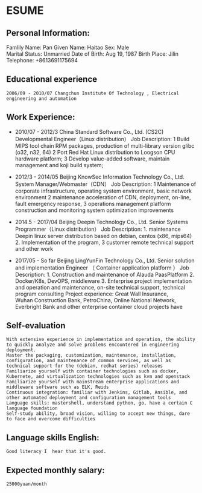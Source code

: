# ESUME

## Personal Information:
Famlily Name: Pan 
	Given Name: Haitao
	Sex: Male	
	Marital Status: Unmarried
	Date of Birth: Aug 19, 1987 
	Birth Place: Jilin
	Telephone: +8613691175694

## Educational experience

	2006/09 - 2010/07 Changchun Institute Of Technology , Electrical engineering and automation

## Work Experience:


* 2010/07 - 2012/3  China Standard Software Co., Ltd. (CS2C)
	Developmental Engineer（Linux distribution）
        Job Description:
		1 Build MIPS tool chain RPM packages, production of multi-library version glibc (o32, n32, 64)
          	2 Port Red Hat Linux distribution to Loogson CPU  hardware platform; 
		3 Develop value-added software, maintain management and  koji build system;	

* 2012/3 - 2014/05 Beijing KnowSec Information Technology Co., Ltd.
	System Manager/Webmaster（CDN）
	Job Description:
       		1 Maintenance of corporate infrastructure, operating system environment, basic network environment 
       		2 maintenance acceleration of  CDN, deployment, on-line, fault emergency response, 
       		3 operations management platform construction and monitoring system optimization improvements 
	
* 2014.5 - 2017/04 Beijing Deepin Technology Co., Ltd.
          Senior Systems Programmer（Linux distribution）
          Job Description:
          	1.  maintenance Deepin linux server distribution based on debian, centos (x86, mips64)  
          	2. Implementation of the program,
                3  customer remote technical support and other work    

* 2017/05 - So far  Beijing LingYunFin Technology Co., Ltd.
	Senior solution and implementation Engineer （ Container application platform ）
         Job Description:
        	1.  Construction and maintenance of Alauda PaasPlatform 
		2. Docker/K8s, DevOPS, middleware
          	3. Enterprise project implementation and operation and maintenance, on-site technical support, technical program consulting
	Project experience: 
		Great Wall Insurance,	
		Wuhan Construction Bank, 
		PetroChina, 
		Online National Network, 
		Everbright Bank and other enterprise container cloud projects have 


## Self-evaluation
	With extensive experience in implementation and operation, the ability to quickly analyze and solve problems encountered in engineering deployment.
	Master the packaging, customization, maintenance, installation, configuration, and maintenance of common services, as well as technical support for the (debian, redhat series) releases
	Familiarize yourself with container technologies such as docker, Kubernete, and virtualization technologies such as kvm and openstack 
	Familiarize yourself with mainstream enterprise applications and middleware software such as ELK, Reids
	Continuous integration: familiar with Jenkins, Gitlab, Ansible, and other automated deployment and configuration management tools
	Language skills: mastershell, understand python, go, have a certain C language foundation
	Self-study ability, broad vision, willing to accept new things, dare to face and overcome difficulties

## Language skills English: 
	Good literacy I  hear that it's good.

## Expected monthly salary: 
	25000yuan/month

